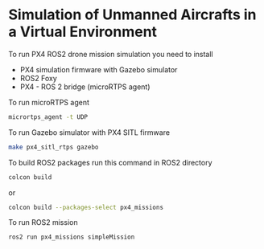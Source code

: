 # Simulation of Unmanned Aircrafts in a Virtual Environment

To run PX4 ROS2 drone mission simulation you need to install

  * PX4 simulation firmware with Gazebo simulator
  * ROS2 Foxy
  * PX4 - ROS 2 bridge (microRTPS agent)

To run microRTPS agent
```bash
micrortps_agent -t UDP
```

To run Gazebo simulator with PX4 SITL firmware
```bash
make px4_sitl_rtps gazebo
```

To build ROS2 packages run this command in ROS2 directory
```bash
colcon build
```
or
```bash
colcon build --packages-select px4_missions
```

To run ROS2 mission
```bash
ros2 run px4_missions simpleMission
```
